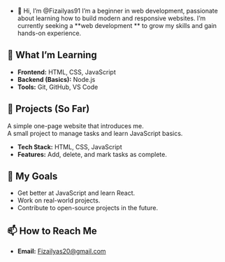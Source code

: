 - 👋 Hi, I’m @Fizailyas91
I’m a beginner in web development, passionate about learning how to build modern and responsive websites. I’m currently seeking a **web development ** to grow my skills and gain hands-on experience.  

## 🌱 What I’m Learning  
- **Frontend:** HTML, CSS, JavaScript  
- **Backend (Basics):** Node.js  
- **Tools:** Git, GitHub, VS Code  

## 📂 Projects (So Far)  
A simple one-page website that introduces me.  
A small project to manage tasks and learn JavaScript basics.  
- **Tech Stack:** HTML, CSS, JavaScript  
- **Features:** Add, delete, and mark tasks as complete.  

## 🔧 My Goals  
- Get better at JavaScript and learn React.  
- Work on real-world projects.
- Contribute to open-source projects in the future.

## 📫 How to Reach Me  
- **Email:** Fizailyas20@gmail.com 
  
